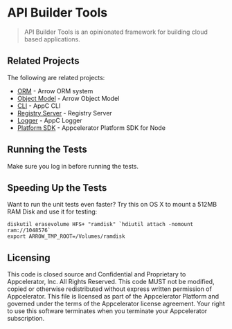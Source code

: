 # API Builder Tools

> API Builder Tools is an opinionated framework for building cloud based applications.

## Related Projects

The following are related projects:

- [ORM](https://github.com/appcelerator/arrow-orm) - Arrow ORM system
- [Object Model](https://github.com/appcelerator/arrow-objectmodel) - Arrow Object Model
- [CLI](https://github.com/appcelerator/appc-cli) - AppC CLI
- [Registry Server](https://github.com/appcelerator/appc-registry-server) - Registry Server
- [Logger](https://github.com/appcelerator/appc-logger) - AppC Logger
- [Platform SDK](https://github.com/appcelerator/appc-platform-sdk) - Appcelerator Platform SDK for Node

## Running the Tests

Make sure you log in before running the tests.

## Speeding Up the Tests

Want to run the unit tests even faster? Try this on OS X to mount a 512MB RAM Disk and use it for testing:

    diskutil erasevolume HFS+ "ramdisk" `hdiutil attach -nomount ram://1048576`
    export ARROW_TMP_ROOT=/Volumes/ramdisk

## Licensing

This code is closed source and Confidential and Proprietary to Appcelerator, Inc. All Rights Reserved.  This code MUST not be modified, copied or otherwise redistributed without express written permission of Appcelerator. This file is licensed as part of the Appcelerator Platform and governed under the terms of the Appcelerator license agreement.  Your right to use this software terminates when you terminate your Appcelerator subscription.
